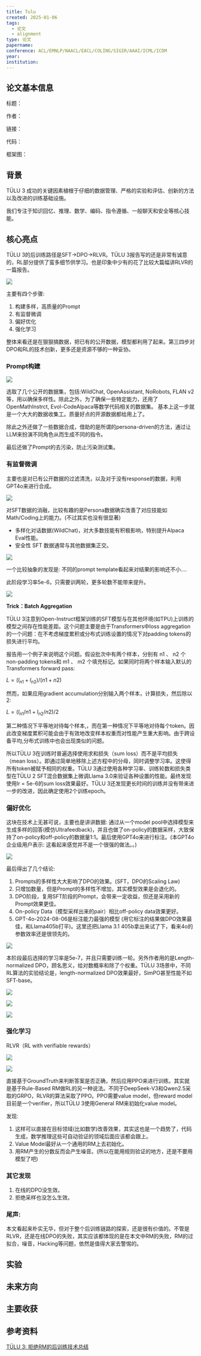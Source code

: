 ```yaml
---
title: Tulu
created: 2025-01-06
tags:
  - 论文
  - alignment
type: 论文
papername: 
conference: ACL/EMNLP/NAACL/EACL/COLING/SIGIR/AAAI/ICML/ICDM
year: 
institution:
---
```


## 论文基本信息

标题：

作者：

链接：

代码：

框架图：


## 背景

TÜLU 3 成功的关键因素植根于仔细的数据管理、严格的实验和评估、创新的方法以及改进的训练基础设施。

我们专注于知识回忆、推理、数学、编码、指令遵循、一般聊天和安全等核心技能。

## 核心亮点

TÜLU 3的后训练路径是SFT->DPO->RLVR。TÜLU 3报告写的还是非常有诚意的，RL部分提供了蛮多细节供学习。也是印象中少有的花了比较大篇幅讲RLVR的一篇报告。

![](img/Pasted%20image%2020250119145459.png)

主要有四个步骤:

1. 构建多样，高质量的Prompt
2. 有监督微调
3. 偏好优化
4. 强化学习

整体来看还是在狠狠搞数据，把已有的公开数据，模型都利用了起来。第三四步对DPO和RL的技术创新，更多还是资源不够的一种妥协。

### Prompt构建

![](img/Pasted%20image%2020250119145934.png)

选取了几个公开的数据集，包括:WildChat, OpenAssistant, NoRobots, FLAN v2等，用以确保多样性。除此之外，为了确保一些特定能力，还用了OpenMathInstrct, Evol-CodeAlpaca等数学代码相关的数据集。 基本上这一步就是一个大大的数据收集工。质量好点的开源数据都给用上了。

除此之外还做了一些数据合成，借助的是所谓的persona-driven的方法，通过让LLM来扮演不同角色从而生成不同的指令。

最后还做了Prompt的去污染，防止污染测试集。

### 有监督微调

主要也是对已有公开数据的过滤清洗，以及对于没有response的数据，利用GPT4o来进行合成。

![](https://picx.zhimg.com/v2-bb23336bd2d80587b167ad78901e3d29_1440w.jpg)

对SFT数据的消融，比较有趣的是Persona数据确实改善了对应技能如Math/Coding上的能力。(不过其实也没有很显著)

- 多样化对话数据(WildChat)，对大多数技能有积极影响，特别提升Alpaca Eval性能。
- 安全性 SFT 数据通常与其他数据集正交。

![](https://pic1.zhimg.com/v2-5b069139e246486b2eb4d1f2f51a9bea_1440w.jpg)

一个比较抽象的发现是: 不同的prompt template看起来对结果的影响还不小....

此阶段学习率5e-6，只需要训两轮，更多轮数不能带来提升。

![](img/Pasted%20image%2020250119150102.png)

**Trick：Batch Aggregation**

TÜLU 3注意到Open-Instruct框架训练的SFT模型与在其他环境(如TPU)上训练的模型之间存在性能差距。这个问题主要是由于Transformers中loss aggregation的一个问题：在不考虑梯度累积或分布式训练设置的情况下对padding tokens的损失进行平均。

报告用一个例子来说明这个问题。假设批次中有两个样本，分别有 n1 、 n2 个non-padding tokens和 m1 、 m2 个填充标记。如果同时将两个样本输入默认的Transformers forward pass:

$L=(l_{n1}+l_{n2})/(n1+n2)$

然而，如果应用gradient accumulation分别输入两个样本，计算损失，然后除以2:

$L=(l_{n1}/n1+l_{n2}/n2)/2$

第二种情况下平等地对待每个样本,，而在第一种情况下平等地对待每个token。因此改变梯度累积可能会由于有效地改变样本权重而对性能产生重大影响。由于跨设备平均,分布式训练中也会出现类似的问题。

所以TÜLU 3在训练时普遍选择使用求和损失（sum loss）而不是平均损失（mean loss）。即通过简单地移除上述方程中的分母，同时调整学习率。这使得所有token被赋予相同的权重。TÜLU 3通过使用各种学习率、训练轮数和损失类型在TÜLU 2 SFT混合数据集上微调Llama 3.0来验证各种设置的性能。最终发现使用lr = 5e-6的sum loss效果最好。TÜLU 3还发现更长时间的训练并没有带来进一步的改进，因此确定使用2个训练epoch。
### 偏好优化

这块在技术上无甚可说，主要也是讲讲数据: 通过从一个model pool中选择模型来生成多样的回答(模仿Ultrafeedback)，并且也做了on-policy的数据采样，大致保持了on-policy和off-policy的数据量1:1。最后使用GPT4o来进行标注。(本GPT4o企业级用户表示: 这看起来感觉并不是一个很强的做法。。)

![](img/Pasted%20image%2020250119150825.png)

最后得出了几个结论:

1. Prompts的多样性大大影响了DPO的效果。(SFT，DPO的Scaling Law)
2. 只增加数量，但是Prompt的多样性不增加，其实模型效果是会退化的。
3. DPO阶段，复用SFT阶段的Prompt，会带来一定收益，但还是采用新的Prompt效果更佳。
4. On-policy Data（模型采样出来的pair）相比off-policy data效果更好。
5. GPT-4o-2024-08-06是标注能力最强的模型 (用它标注的结果做DPO效果最佳，和Llama405b打平)。这里还把Llama 3.1 405b拿出来试了下，看来4o的参数效率还是很领先的。

![](img/Pasted%20image%2020250119151148.png)



本阶段最后选择的学习率是5e-7，并且只需要训练一轮。另外作者用的是Length-normalized DPO，顾名思义，给对数概率和除了个权重。TÜLU 3场景中，不同RL算法的实验结论是，length-normalized DPO效果最好，SimPO甚至性能不如SFT-base。

![](img/Pasted%20image%2020250119150632.png)

![](img/Pasted%20image%2020250119151214.png)

![](img/Pasted%20image%2020250119150651.png)



### 强化学习

RLVR（RL with verifiable rewards）

![](https://pic4.zhimg.com/v2-420ceb691fc2ee3e98c252d8469b3bdd_1440w.jpg)

![](img/Pasted%20image%2020250119151321.png)

直接基于GroundTruth来判断答案是否正确，然后应用PPO来进行训练。其实就是基于Rule-Based RM做RL的另一种说法。不同于DeepSeek-V3和Qwen2.5采取的GRPO，RLVR的算法采取了PPO。PPO需要value model，但reward model目前是一个verifier，所以TÜLU 3使用General RM来初始化value model。

发现:

1. 这样可以直接在目标领域(比如数学)改善效果，其实这也是一个趋势了，代码生成，数学推理这些可自动验证的领域后面应该都会跟上。
2. Value Model最好从一个通用的RM上去初始化。
3. 用RM产生的分数反而会产生噪音。(所以在能用规则验证的地方，还是不要用模型了吧)

### 其它发现

1. 在线的DPO没生效。
2. 拒绝采样也没怎么生效。

### 尾声:

本文看起来朴实无华，但对于整个后训练链路的探索，还是很有价值的。不管是RLVR，还是在线DPO的失败，其实应该都体现的是在本文中RM的失败，RM的过拟合，噪音，Hacking等问题，依然是值得大家去警惕的。

## 实验



## 未来方向



## 主要收获


## 参考资料

[TÜLU 3: 拒绝RM的后训练技术总结](https://zhuanlan.zhihu.com/p/8589852586)

